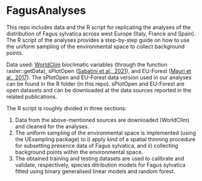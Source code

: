 # FagusAnalyses
This repo includes data and the R script for replicating the analyses of the distribution of Fagus sylvatica across west Europe (Italy, France and Spain).  The R script of the analyses provides a step-by-step guide on how to use the uniform sampling of the environmental space to collect background points.

Data used: [WorldClim](https://www.worldclim.org/data/index.html) bioclimatic variables (through the function raster::getData), sPlotOpen ([Sabatini et al., 2021](https://doi.org/10.1111/geb.13346)), and EU-Forest ([Mauri et al., 2017](https://doi.org/10.1038/sdata.2016.123)). The sPlotOpen and EU-Forest data version used in our analyses can be found in the R folder (in this repo). sPlotOpen and EU-Forest are open datasets and can be downloaded at the data sources reported in the related publications.

The R script is roughly divided in three sections:
1) Data from the above-mentioned sources are downloaded (WorldClim) and cleaned for the analyses.
2) The uniform sampling of the environmental space is implemented (using the UEsampling package) to i) apply kind of a spatial thinning procedure for subsetting presence data of Fagus sylvatica, and ii) collecting background points within the environmental space.
3) The obtained training and testing datasets are used to calibrate and validate, respectively, species ditribution models for Fagus sylvatica fitted using binary generalised linear models and random forest.
